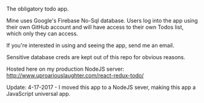 The obligatory todo app.

Mine uses Google's Firebase No-Sql database. Users log into the app using their own GitHub account and will have access to their own Todos list, which only they can access.  

If you're interested in using and seeing the app, send me an email.

Sensitive database creds are kept out of this repo for obvious reasons.

Hosted here on my production NodeJS server:
http://www.uproariouslaughter.com/react-redux-todo/

Update: 4-17-2017 - I moved this app to a NodeJS sever, making this app a JavaScript universal app.
